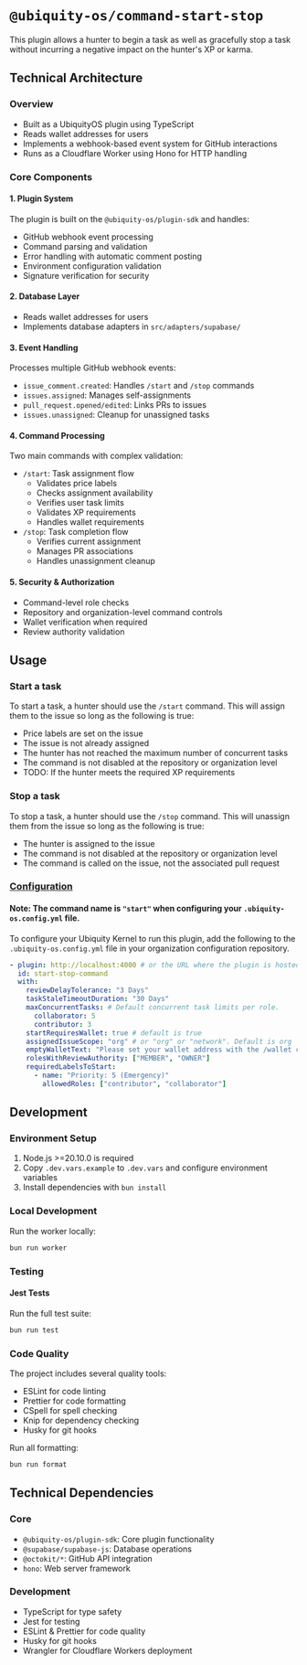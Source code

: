 # `@ubiquity-os/command-start-stop`

This plugin allows a hunter to begin a task as well as gracefully stop a task without incurring a negative impact on the hunter's XP or karma.

## Technical Architecture

### Overview

- Built as a UbiquityOS plugin using TypeScript
- Reads wallet addresses for users
- Implements a webhook-based event system for GitHub interactions
- Runs as a Cloudflare Worker using Hono for HTTP handling

### Core Components

#### 1. Plugin System

The plugin is built on the `@ubiquity-os/plugin-sdk` and handles:

- GitHub webhook event processing
- Command parsing and validation
- Error handling with automatic comment posting
- Environment configuration validation
- Signature verification for security

#### 2. Database Layer

- Reads wallet addresses for users
- Implements database adapters in `src/adapters/supabase/`

#### 3. Event Handling

Processes multiple GitHub webhook events:

- `issue_comment.created`: Handles `/start` and `/stop` commands
- `issues.assigned`: Manages self-assignments
- `pull_request.opened/edited`: Links PRs to issues
- `issues.unassigned`: Cleanup for unassigned tasks

#### 4. Command Processing

Two main commands with complex validation:

- `/start`: Task assignment flow
  - Validates price labels
  - Checks assignment availability
  - Verifies user task limits
  - Validates XP requirements
  - Handles wallet requirements
- `/stop`: Task completion flow
  - Verifies current assignment
  - Manages PR associations
  - Handles unassignment cleanup

#### 5. Security & Authorization

- Command-level role checks
- Repository and organization-level command controls
- Wallet verification when required
- Review authority validation

## Usage

### Start a task

To start a task, a hunter should use the `/start` command. This will assign them to the issue so long as the following is true:

- Price labels are set on the issue
- The issue is not already assigned
- The hunter has not reached the maximum number of concurrent tasks
- The command is not disabled at the repository or organization level
- TODO: If the hunter meets the required XP requirements

### Stop a task

To stop a task, a hunter should use the `/stop` command. This will unassign them from the issue so long as the following is true:

- The hunter is assigned to the issue
- The command is not disabled at the repository or organization level
- The command is called on the issue, not the associated pull request

### [Configuration](./src/types/plugin-input.ts)

#### Note: The command name is `"start"` when configuring your `.ubiquity-os.config.yml` file.

To configure your Ubiquity Kernel to run this plugin, add the following to the `.ubiquity-os.config.yml` file in your organization configuration repository.

```yml
- plugin: http://localhost:4000 # or the URL where the plugin is hosted
  id: start-stop-command
  with:
    reviewDelayTolerance: "3 Days"
    taskStaleTimeoutDuration: "30 Days"
    maxConcurrentTasks: # Default concurrent task limits per role.
      collaborator: 5
      contributor: 3
    startRequiresWallet: true # default is true
    assignedIssueScope: "org" # or "org" or "network". Default is org
    emptyWalletText: "Please set your wallet address with the /wallet command first and try again."
    rolesWithReviewAuthority: ["MEMBER", "OWNER"]
    requiredLabelsToStart:
      - name: "Priority: 5 (Emergency)"
        allowedRoles: ["contributor", "collaborator"]
```

## Development

### Environment Setup

1. Node.js >=20.10.0 is required
2. Copy `.dev.vars.example` to `.dev.vars` and configure environment variables
3. Install dependencies with `bun install`

### Local Development

Run the worker locally:

```bash
bun run worker
```

### Testing

#### Jest Tests

Run the full test suite:

```bash
bun run test
```

### Code Quality

The project includes several quality tools:

- ESLint for code linting
- Prettier for code formatting
- CSpell for spell checking
- Knip for dependency checking
- Husky for git hooks

Run all formatting:

```bash
bun run format
```

## Technical Dependencies

### Core

- `@ubiquity-os/plugin-sdk`: Core plugin functionality
- `@supabase/supabase-js`: Database operations
- `@octokit/*`: GitHub API integration
- `hono`: Web server framework

### Development

- TypeScript for type safety
- Jest for testing
- ESLint & Prettier for code quality
- Husky for git hooks
- Wrangler for Cloudflare Workers deployment
